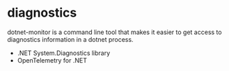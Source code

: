 # diagnostics 
 
dotnet-monitor is a command line tool that makes it easier to get access to diagnostics information in a dotnet process. 


-  .NET System.Diagnostics library
- OpenTelemetry for .NET
